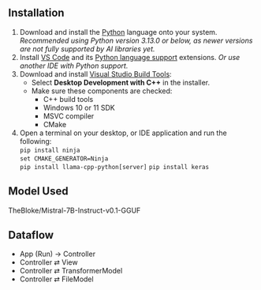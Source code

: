 ## Installation
1. Download and install the [Python](https://www.python.org/downloads/) language onto your system. *Recommended using Python version 3.13.0 or below, as newer versions are not fully supported by AI libraries yet.*
2. Install [VS Code](https://code.visualstudio.com/) and its [Python language support](https://marketplace.visualstudio.com/items?itemName=ms-python.python) extensions. *Or use another IDE with Python support.*
3. Download and install [Visual Studio Build Tools](https://visualstudio.microsoft.com/visual-cpp-build-tools/):  
    - Select **Desktop Development with C++** in the installer.  
    - Make sure these components are checked:  
      - C++ build tools  
      - Windows 10 or 11 SDK  
      - MSVC compiler  
      - CMake  
2. Open a terminal on your desktop, or IDE application and run the following:\
`pip install ninja`\
`set CMAKE_GENERATOR=Ninja`\
`pip install llama-cpp-python[server]`
`pip install keras`

## Model Used
TheBloke/Mistral-7B-Instruct-v0.1-GGUF 

## Dataflow
- App (Run) → Controller
- Controller ⇄ View
- Controller ⇄ TransformerModel
- Controller ⇄ FileModel
